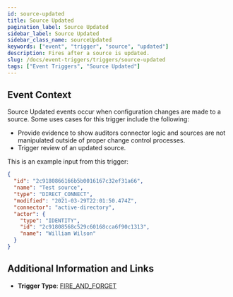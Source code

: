 ```yaml
---
id: source-updated
title: Source Updated
pagination_label: Source Updated
sidebar_label: Source Updated
sidebar_class_name: sourceUpdated
keywords: ["event", "trigger", "source", "updated"]
description: Fires after a source is updated.	
slug: /docs/event-triggers/triggers/source-updated
tags: ["Event Triggers", "Source Updated"]
---
```


## Event Context

Source Updated events occur when configuration changes are made to a source. Some uses cases for this trigger include the following:

- Provide evidence to show auditors connector logic and sources are not manipulated outside of proper change control processes.
- Trigger review of an updated source.

This is an example input from this trigger:

```json
{
  "id": "2c9180866166b5b0016167c32ef31a66",
  "name": "Test source",
  "type": "DIRECT_CONNECT",
  "modified": "2021-03-29T22:01:50.474Z",
  "connector": "active-directory",
  "actor": {
    "type": "IDENTITY",
    "id": "2c91808568c529c60168cca6f90c1313",
    "name": "William Wilson"
  }
}
```

## Additional Information and Links

- **Trigger Type**: [FIRE_AND_FORGET](../trigger-types.md#fire-and-forget)
 <!-- [Input schema](https://developer.sailpoint.com/apis/beta/#section/Source-Updated-Event-Trigger-Input) -->
